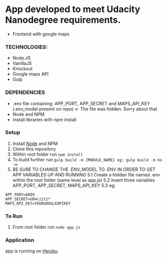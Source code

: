 # App developed to meet Udacity Nanodegree requirements.

- Frontend with google maps

### TECHNOLOGIES:
- Node.JS
- VanillaJS
- Knockout
- Google maps API
- Gulp

### DEPENDENCIES
* .env file containing: APP_PORT, APP_SECRET and MAPS_API_KEY (.env_model present on repo) <- The file was hidden. Sorry about that
* Node and NPM
* install libraries with npm install

### Setup
1. Install [Node](http://nodejs.org/) and NPM 
2. Clone this repository
3. Within root folder run `npm install`
4. To build further run `gulp build -m {MODULE_NAME} eg: gulp build -m ko -w`
5. BE SURE TO CHANGE THE .ENV_MODEL TO .ENV IN ORDER TO GET APP VARIABLES UP AND RUNNING
5.1 Create a hidden file named .env within the root folder (same level as app.js)
5.2 insert three variables APP_PORT, APP_SECRET, MAPS_API_KEY
5.3 eg:
```
APP_PORT=6009
APP_SECRET=UD4ci1t1*
MAPS_API_KEY=YOURGOOGLEAPIKEY
``` 

### To Run
1. From root folder run `node app.js`

### Application
app is running on [Heroku](https://udacity-frontend.herokuapp.com/)